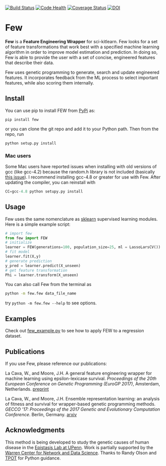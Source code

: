 [![Build Status](https://travis-ci.org/lacava/few.svg?branch=master)](https://travis-ci.org/lacava/few)
[![Code Health](https://landscape.io/github/lacava/few/master/landscape.svg?style=flat)](https://landscape.io/github/lacava/few/master)
[![Coverage Status](https://coveralls.io/repos/github/lacava/few/badge.svg?branch=master)](https://coveralls.io/github/lacava/few?branch=master)
[![DOI](https://zenodo.org/badge/65411376.svg)](https://zenodo.org/badge/latestdoi/65411376)

# Few

**Few** is a **Feature Engineering Wrapper** for sci-kitlearn. Few looks for a set of feature transformations that work best with a specified machine learning algorithm in order to improve model estimation and prediction. In doing so, Few is able to provide the user with a set of concise, engineered features that describe their data.

Few uses genetic programming to generate, search and update engineered features. It incorporates feedback from the ML process to select important features, while also scoring them internally. 


## Install

You can use pip to install FEW from [PyPi](https://pypi.python.org/pypi/FEW) as: 

```pip install few```

or you can clone the git repo and add it to your Python path. Then from the repo, run

```python setup.py install``` 

### Mac users 

Some Mac users have reported issues when installing with old versions of gcc (like gcc-4.2) because the random.h library is not included (basically [this issue](https://stackoverflow.com/questions/5967065/python-distutils-not-using-correct-version-of-gcc)). I recommend installing gcc-4.8 or greater for use with Few. After updating the compiler, you can reinstall with 

```python
CC=gcc-4.8 python setupy.py install
```

## Usage

Few uses the same nomenclature as [sklearn](http://scikit-learn.org/) supervised learning modules. Here is a simple example script:

```python
# import few
from few import FEW
# initialize
learner = FEW(generations=100, population_size=25, ml = LassoLarsCV())
# fit model
learner.fit(X,y)
# generate prediction
y_pred = learner.predict(X_unseen)
# get feature transformation
Phi = learner.transform(X_unseen)
```

You can also call Few from the terminal as

```bash
python -m few.few data_file_name 
```

try ```python -m few.few --help``` to see options.

## Examples

Check out [few_example.py](http://github.com/lacava/few/tree/master/docs/few_example.py) to see how to apply FEW to a regression dataset. 

## Publications

If you use Few, please reference our publications:

La Cava, W., and Moore, J.H. A general feature engineering wrapper for machine learning using epsilon-lexicase survival. *Proceedings of the 20th European Conference on Genetic Programming (EuroGP 2017)*, Amsterdam, Netherlands.
[preprint](http://williamlacava.com/pubs/evostar_few_lacava.pdf)

La Cava, W., and Moore, J.H. Ensemble representation learning: an analysis of fitness and survival for wrapper-based genetic programming methods. *GECCO '17: Proceedings of the 2017 Genetic and Evolutionary Computation Conference*. Berlin, Germany. [arxiv](https://arxiv.org/abs/1703.06934)

## Acknowledgments

This method is being developed to study the genetic causes of human disease in the [Epistasis Lab at UPenn](http://epistasis.org). Work is partially supported by the [Warren Center for Network and Data Science](http://warrencenter.upenn.edu). Thanks to Randy Olson and [TPOT](http://github.com/rhiever/tpot) for Python guidance. 

